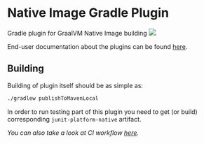 # Native Image Gradle Plugin
Gradle plugin for GraalVM Native Image building
![](https://github.com/graalvm/native-build-tools/actions/workflows/test-native-gradle-plugin.yml/badge.svg)

End-user documentation about the plugins can be found [here](https://graalvm.github.io/native-build-tools/).

## Building
Building of plugin itself should be as simple as:
```bash
./gradlew publishToMavenLocal
```

In order to run testing part of this plugin you need to get (or build) corresponding `junit-platform-native` artifact.

*You can also take a look at CI workflow [here](../.github/workflows/native-gradle-plugin.yml).*
